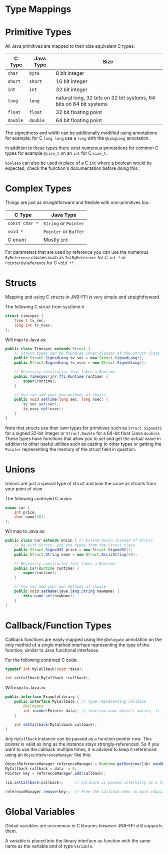 # Type Mappings

# Primitive Types

All Java primitives are mapped to their size equivalent C types:

| C Type | Java Type | Size |
|--------|-----------|------|
| `char` | `byte` | 8 bit integer |
| `short` | `short` | 16 bit integer |
| `int` | `int` | 32 bit integer |
| `long` | `long` | natural long, 32 bits on 32 bit systems, 64 bits on 64 bit systems |
| `float` | `float` | 32 bit floating point |
| `double` | `double` | 64 bit floating point |

The signedness and width can be additionally modified using annotations for example, for C `long long` use a `long`
with the `@LongLong` annotation.

In addition to these types there exist numerous annotations for common C types for example `@size_t` on an `int` for C
`size_t`.

`boolean` can also be used in place of a C `int` where a boolean would be expected, check the function's documentation
before doing this.

# Complex Types

Things are just as straightforward and flexible with non-primitives too:

| C Type | Java Type |
|--------|-----------|
| `const char *` | `String` or `Pointer` |
| `void *` | `Pointer` or `Buffer` |
| C enum | Mostly `int` |

For parameters that are used by reference you can use the numerous `ByReference` classes such as
`IntByReference` for C `int *` or `PointerByReference` for C `void **`.

# Structs

Mapping and using C structs in JNR-FFI is very simple and straightforward.

The following C struct from sys/time.h

```c
struct timespec {
    time_t tv_sec;
    long int tv_nsec;
};
```

Will map to Java as:

```java
public class Timespec extends Struct {
    // Struct types can be found as inner classes of the Struct class
    public Struct.SignedLong tv_sec = new Struct.SignedLong();
    public Struct.SignedLong tv_nsec = new Struct.SignedLong();

    // Necessary constructor that takes a Runtime
    public Timespec(jnr.ffi.Runtime runtime) {
        super(runtime);
    }

    // You can add your own methods of choice
    public void setTime(long sec, long nsec) {
        tv_sec.set(sec);
        tv_nsec.set(nsec);
    }
}
```

Note that structs use their own types for primitives such as `Struct.Signed32` for a signed 32-bit integer or
`Struct.Double` for a 64-bit float (Java `double`). These types have functions that allow you to set and get the actual
value in addition to other useful utilities such as casting to other types or getting the `Pointer` representing the
memory of the struct field in question.

# Unions

Unions are just a special type of struct and look the same as structs from your point of view

The following contrived C union:

```c
union car {
    int price;
    char name[50];
};
```

Wil map to Java as:

```java
public class Car extends Union { // Extend Union instead of Struct
    // As with Struct, use the types from the Struct class
    public Struct.Signed32 price = new Struct.Signed32();
    public Struct.String name = new Struct.AsciiString(50);

    // Necessary constructor that takes a Runtime
    public Car(Runtime runtime) {
        super(runtime);
    }

    // You can add your own methods of choice
    public void setName(java.lang.String newName) {
        this.name.set(newName);
    }
}
```

# Callback/Function Types

Callback functions are easily mapped using the `@Delegate` annotation on the only method of a single method interface
representing the type of the function, similar to Java functional interfaces.

For the following contrived C code:

```c
typedef int MyCallback(void *data);

int setCallback(MyCallback *callback);
```

Will map to Java as:

```java
public interface ExampleLibrary {
    public interface MyCallback { // type representing callback
        @Delegate
        int invoke(Pointer data); // function name doesn't matter, it just needs to be the only function and have @Delegate
    }

    int setCallback(MyCallback callback);
}
```

Any `MyCallback` instance can be passed as a function pointer now. This pointer is valid as long as the instance stays
strongly-referenced. So if you want to use the callback multiple times, it is advised to keep it referenced using an
`ObjectReferenceManager` like this:

```java
ObjectReferenceManager referenceManager = Runtime.getRuntime(lib).newObjectReferenceManager();
MyCallback callback = data -> 0;
Pointer key = referenceManager.add(callback);

lib.setCallback(callback);     // Callback is passed internally as a function pointer 

referenceManager.remove(key);  // Free the callback when no more required
```


# Global Variables

Global variables are uncommon in C libraries however JNR-FFI still supports them.

A variable is placed into the library interface as function with the same name as the variable and of type
`Variable`.